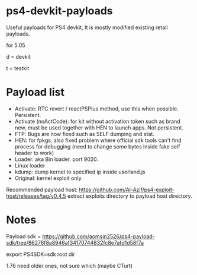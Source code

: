 # ps4-devkit-payloads
Useful payloads for PS4 devkit, It is mostly modified existing retail payloads.


for 5.05


d = devkit

t = testkit

# Payload list
- Activate: RTC revert / reactPSPlus method, use this when possible. Persistent.
- Activate (noActCode): for kit without activation token such as brand new, must be used together with HEN to launch apps. Not persistent.
- FTP: Bugs are now fixed such as SELF dumping and stat.
- HEN: for fpkgs, also fixed problem where official sdk tools can't find process for debugging (need to change some bytes inside fake self header to work)
- Loader: aka Bin loader. port 9020.
- Linux loader
- kdump: dump kernel to specified ip inside userland.js
- Original: kernel exploit only

Recommended payload host: https://github.com/Al-Azif/ps4-exploit-host/releases/tag/v0.4.5
extract exploits directory to payload host directory.


# Notes

Payload sdk = https://github.com/aomsin2526/ps4-payload-sdk/tree/86276f8a8946af34170744832fc8e7afd1d58f7a

export PS4SDK=sdk root dir

1.76 need older ones, not sure which (maybe CTurt)
